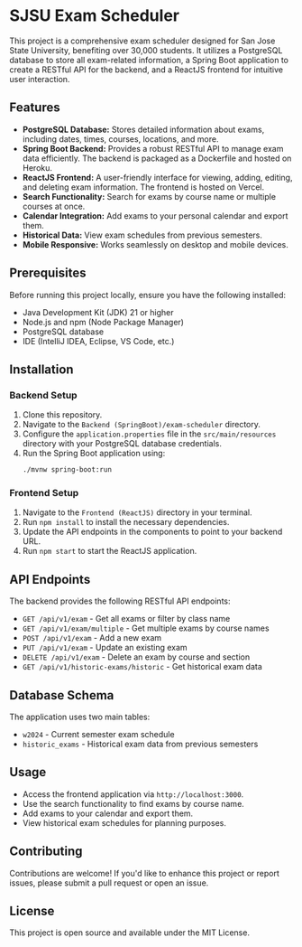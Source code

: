 # SJSU Exam Scheduler

This project is a comprehensive exam scheduler designed for San Jose State University, benefiting over 30,000 students. It utilizes a PostgreSQL database to store all exam-related information, a Spring Boot application to create a RESTful API for the backend, and a ReactJS frontend for intuitive user interaction.

## Features

- **PostgreSQL Database:** Stores detailed information about exams, including dates, times, courses, locations, and more.
- **Spring Boot Backend:** Provides a robust RESTful API to manage exam data efficiently. The backend is packaged as a Dockerfile and hosted on Heroku.
- **ReactJS Frontend:** A user-friendly interface for viewing, adding, editing, and deleting exam information. The frontend is hosted on Vercel.
- **Search Functionality:** Search for exams by course name or multiple courses at once.
- **Calendar Integration:** Add exams to your personal calendar and export them.
- **Historical Data:** View exam schedules from previous semesters.
- **Mobile Responsive:** Works seamlessly on desktop and mobile devices.

## Prerequisites

Before running this project locally, ensure you have the following installed:

- Java Development Kit (JDK) 21 or higher
- Node.js and npm (Node Package Manager)
- PostgreSQL database
- IDE (IntelliJ IDEA, Eclipse, VS Code, etc.)

## Installation

### Backend Setup

1. Clone this repository.
2. Navigate to the `Backend (SpringBoot)/exam-scheduler` directory.
3. Configure the `application.properties` file in the `src/main/resources` directory with your PostgreSQL database credentials.
4. Run the Spring Boot application using:
   ```bash
   ./mvnw spring-boot:run
   ```

### Frontend Setup

1. Navigate to the `Frontend (ReactJS)` directory in your terminal.
2. Run `npm install` to install the necessary dependencies.
3. Update the API endpoints in the components to point to your backend URL.
4. Run `npm start` to start the ReactJS application.

## API Endpoints

The backend provides the following RESTful API endpoints:

- `GET /api/v1/exam` - Get all exams or filter by class name
- `GET /api/v1/exam/multiple` - Get multiple exams by course names
- `POST /api/v1/exam` - Add a new exam
- `PUT /api/v1/exam` - Update an existing exam
- `DELETE /api/v1/exam` - Delete an exam by course and section
- `GET /api/v1/historic-exams/historic` - Get historical exam data

## Database Schema

The application uses two main tables:

- `w2024` - Current semester exam schedule
- `historic_exams` - Historical exam data from previous semesters

## Usage

- Access the frontend application via `http://localhost:3000`.
- Use the search functionality to find exams by course name.
- Add exams to your calendar and export them.
- View historical exam schedules for planning purposes.

## Contributing

Contributions are welcome! If you'd like to enhance this project or report issues, please submit a pull request or open an issue.

## License

This project is open source and available under the MIT License.
